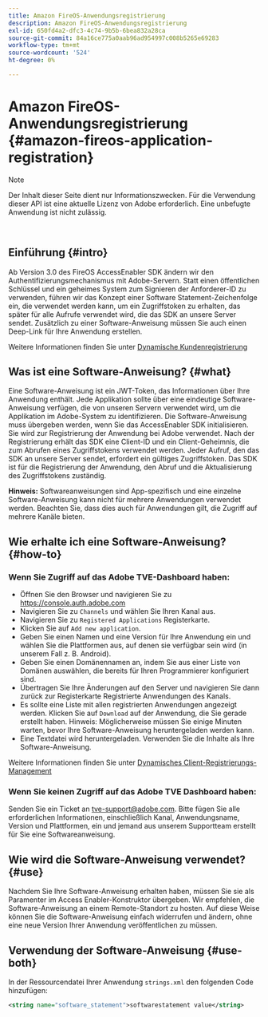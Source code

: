 ```yaml
---
title: Amazon FireOS-Anwendungsregistrierung
description: Amazon FireOS-Anwendungsregistrierung
exl-id: 650fd4a2-dfc3-4c74-9b5b-6bea832a28ca
source-git-commit: 84a16ce775a0aab96ad954997c008b5265e69283
workflow-type: tm+mt
source-wordcount: '524'
ht-degree: 0%

---
```


# Amazon FireOS-Anwendungsregistrierung {#amazon-fireos-application-registration}

>[!NOTE]
>
>Der Inhalt dieser Seite dient nur Informationszwecken. Für die Verwendung dieser API ist eine aktuelle Lizenz von Adobe erforderlich. Eine unbefugte Anwendung ist nicht zulässig.

</br>

## Einführung {#intro}

Ab Version 3.0 des FireOS AccessEnabler SDK ändern wir den Authentifizierungsmechanismus mit Adobe-Servern. Statt einen öffentlichen Schlüssel und ein geheimes System zum Signieren der Anforderer-ID zu verwenden, führen wir das Konzept einer Software Statement-Zeichenfolge ein, die verwendet werden kann, um ein Zugriffstoken zu erhalten, das später für alle Aufrufe verwendet wird, die das SDK an unsere Server sendet. Zusätzlich zu einer Software-Anweisung müssen Sie auch einen Deep-Link für Ihre Anwendung erstellen.

Weitere Informationen finden Sie unter [Dynamische Kundenregistrierung](/help/authentication/dynamic-client-registration.md)

## Was ist eine Software-Anweisung? {#what}

Eine Software-Anweisung ist ein JWT-Token, das Informationen über Ihre Anwendung enthält. Jede Applikation sollte über eine eindeutige Software-Anweisung verfügen, die von unseren Servern verwendet wird, um die Applikation im Adobe-System zu identifizieren. Die Software-Anweisung muss übergeben werden, wenn Sie das AccessEnabler SDK initialisieren. Sie wird zur Registrierung der Anwendung bei Adobe verwendet. Nach der Registrierung erhält das SDK eine Client-ID und ein Client-Geheimnis, die zum Abrufen eines Zugriffstokens verwendet werden. Jeder Aufruf, den das SDK an unsere Server sendet, erfordert ein gültiges Zugriffstoken. Das SDK ist für die Registrierung der Anwendung, den Abruf und die Aktualisierung des Zugriffstokens zuständig.

**Hinweis:** Softwareanweisungen sind App-spezifisch und eine einzelne Software-Anweisung kann nicht für mehrere Anwendungen verwendet werden. Beachten Sie, dass dies auch für Anwendungen gilt, die Zugriff auf mehrere Kanäle bieten.

## Wie erhalte ich eine Software-Anweisung? {#how-to}

### Wenn Sie Zugriff auf das Adobe TVE-Dashboard haben:

- Öffnen Sie den Browser und navigieren Sie zu <https://console.auth.adobe.com>
- Navigieren Sie zu `Channels` und wählen Sie Ihren Kanal aus.
- Navigieren Sie zu `Registered Applications` Registerkarte.
- Klicken Sie auf `Add new application`.
- Geben Sie einen Namen und eine Version für Ihre Anwendung ein und wählen Sie die Plattformen aus, auf denen sie verfügbar sein wird (in unserem Fall z. B. Android).
- Geben Sie einen Domänennamen an, indem Sie aus einer Liste von Domänen auswählen, die bereits für Ihren Programmierer konfiguriert sind.
- Übertragen Sie Ihre Änderungen auf den Server und navigieren Sie dann zurück zur Registerkarte Registrierte Anwendungen des Kanals.
- Es sollte eine Liste mit allen registrierten Anwendungen angezeigt werden. Klicken Sie auf `Download` auf der Anwendung, die Sie gerade erstellt haben. Hinweis: Möglicherweise müssen Sie einige Minuten warten, bevor Ihre Software-Anweisung heruntergeladen werden kann.
- Eine Textdatei wird heruntergeladen. Verwenden Sie die Inhalte als Ihre Software-Anweisung.

Weitere Informationen finden Sie unter [Dynamisches Client-Registrierungs-Management](/help/authentication/dynamic-client-registration-management.md)

### Wenn Sie keinen Zugriff auf das Adobe TVE Dashboard haben:

Senden Sie ein Ticket an <tve-support@adobe.com>. Bitte fügen Sie alle erforderlichen Informationen, einschließlich Kanal, Anwendungsname, Version und Plattformen, ein und jemand aus unserem Supportteam erstellt für Sie eine Softwareanweisung.

## Wie wird die Software-Anweisung verwendet? {#use}

Nachdem Sie Ihre Software-Anweisung erhalten haben, müssen Sie sie als Paramenter im Access Enabler-Konstruktor übergeben. Wir empfehlen, die Software-Anweisung an einem Remote-Standort zu hosten. Auf diese Weise können Sie die Software-Anweisung einfach widerrufen und ändern, ohne eine neue Version Ihrer Anwendung veröffentlichen zu müssen.

## Verwendung der Software-Anweisung {#use-both}

In der Ressourcendatei Ihrer Anwendung `strings.xml` den folgenden Code hinzufügen:

```XML
<string name="software_statement">softwarestatement value</string>
```
